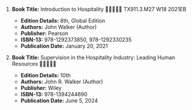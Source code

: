 1. **Book Title:** Introduction to Hospitality 🚨🚨🚨🚨🚨 TX911.3.M27 W18 2021EB
   - **Edition Details:** 8th, Global Edition
   - **Authors:** John Walker (Author)
   - **Publisher:** Pearson
   - **ISBN-13:** 978-1292373850, 978-1292330235
   - **Publication Date:** January 20, 2021

1. **Book Title:** Supervision in the Hospitality Industry: Leading Human Resources 🚨🚨🚨🚨🚨
   - **Edition Details:** 10th
   - **Authors:** John R. Walker (Author)
   - **Publisher:** Wiley
   - **ISBN-13:** 978-1394244690
   - **Publication Date:** June 5, 2024
